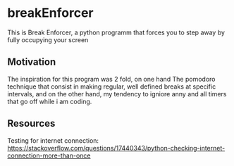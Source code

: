 # breakEnforcer

This is Break Enforcer, a python programm that forces you to step away by fully occupying your screen

## Motivation

The inspiration for this program was 2 fold, on one hand The pomodoro technique that consist in making regular, well defined breaks at specific intervals, and on the other hand, my tendency to igniore anny and all timers that go off while i am coding.

## Resources

Testing for internet connection: https://stackoverflow.com/questions/17440343/python-checking-internet-connection-more-than-once


